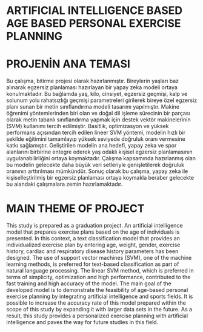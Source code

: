 # ARTIFICIAL INTELLIGENCE BASED AGE BASED PERSONAL EXERCISE PLANNING

# PROJENİN ANA TEMASI

Bu çalışma, bitirme projesi olarak hazırlanmıştır. Bireylerin yaşları baz alınarak egzersiz planlaması hazırlayan bir yapay zeka modeli ortaya konulmaktadır. Bu bağlamda yaş, kilo, cinsiyet, egzersiz geçmişi, kalp ve solunum yolu rahatsızlığı geçmişi parametreleri girilerek bireye özel egzersiz planı sunan bir metin sınıflandırma modeli tasarımı yapılmıştır. Makine öğrenimi yöntemlerinden biri olan ve doğal dil işleme sürecinin bir parçası olarak metin tabanlı sınıflandırma yapmak için destek vektör makinelerinin (SVM)  kullanımı tercih edilmiştir. Basitlik, optimizasyon ve yüksek performans açısından tercih edilen lineer SVM yöntemi, modelin hızlı bir şekilde eğitimini tamamlayıp yüksek seviyede doğruluk oranı vermesine katkı sağlamıştır.  Geliştirilen modelin ana hedefi, yapay zeka ve spor alanlarını birbirine entegre ederek yaş odaklı kişisel egzersiz planlamasının uygulanabilirliğini ortaya koymaktadır. Çalışma kapsamında hazırlanmış olan bu modelin gelecekte daha büyük veri setleriyle genişletilerek doğruluk oranının arttırılması mümkündür.  Sonuç olarak bu çalışma, yapay zeka ile kişiselleştirilmiş bir egzersiz planlaması ortaya koymakla beraber gelecekte bu alandaki çalışmalara zemin hazırlamaktadır.

# MAIN THEME OF PROJECT

This study is prepared as a graduation project. An artificial intelligence model that prepares exercise plans based on the age of individuals is presented. In this context, a text classification model that provides an individualized exercise plan by entering age, weight, gender, exercise history, cardiac and respiratory disease history parameters has been designed. The use of support vector machines (SVM), one of the machine learning methods, is preferred for text-based classification as part of natural language processing. The linear SVM method, which is preferred in terms of simplicity, optimization and high performance, contributed to the fast training and high accuracy of the model.  The main goal of the developed model is to demonstrate the feasibility of age-based personal exercise planning by integrating artificial intelligence and sports fields. It is possible to increase the accuracy rate of this model prepared within the scope of this study by expanding it with larger data sets in the future.  As a result, this study provides a personalized exercise planning with artificial intelligence and paves the way for future studies in this field.
